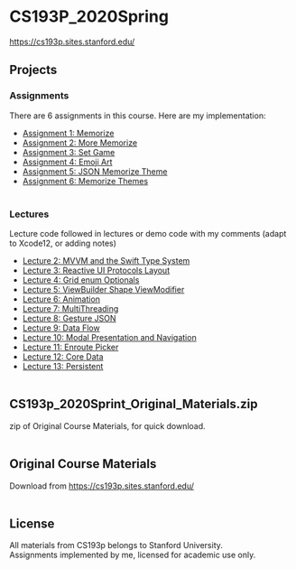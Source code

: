 # CS193P_2020Spring

https://cs193p.sites.stanford.edu/

## Projects
### Assignments 
There are 6 assignments in this course. Here are my implementation:
 * [Assignment 1: Memorize](https://github.com/EpiGardenia/CS193P_2020Spring/tree/master/Projects/Assignments/CS193p_2020_Assignment1)
 * [Assignment 2: More Memorize](https://github.com/EpiGardenia/CS193P_2020Spring/tree/master/Projects/Assignments/CS193p_2020_Assignment2)
 * [Assignment 3: Set Game](https://github.com/EpiGardenia/CS193P_2020Spring/tree/master/Projects/Assignments/Assignment3_SetGame)
 * [Assignment 4: Emoji Art](https://github.com/EpiGardenia/CS193P_2020Spring/tree/master/Projects/Assignments/Assignment4_EmojiArt)
 * [Assignment 5: JSON Memorize Theme](https://github.com/EpiGardenia/CS193P_2020Spring/tree/master/Projects/Assignments/Assignemnt5_JSON_Memorize_Theme)
 * [Assignment 6: Memorize Themes](https://github.com/EpiGardenia/CS193P_2020Spring/tree/master/Projects/Assignments/Assignment6_MemorizeThemes)
<br><br>

### Lectures
Lecture code followed in lectures or demo code with my comments (adapt to Xcode12, or adding notes)
* [Lecture 2: MVVM and the Swift Type System](https://github.com/EpiGardenia/CS193P_2020Spring/tree/master/Projects/Lectures/Lecture2)
* [Lecture 3: Reactive UI Protocols Layout](https://github.com/EpiGardenia/CS193P_2020Spring/tree/master/Projects/Lectures/Lecture3)
* [Lecture 4: Grid enum Optionals](https://github.com/EpiGardenia/CS193P_2020Spring/tree/master/Projects/Lectures/Lecture4)
* [Lecture 5: ViewBuilder Shape ViewModifier](https://github.com/EpiGardenia/CS193P_2020Spring/tree/master/Projects/Lectures/Lecture5)
* [Lecture 6: Animation](https://github.com/EpiGardenia/CS193P_2020Spring/tree/master/Projects/Lectures/Lecture6)
* [Lecture 7: MultiThreading](https://github.com/EpiGardenia/CS193P_2020Spring/tree/master/Projects/Lectures/Lecture7)
* [Lecture 8: Gesture JSON](https://github.com/EpiGardenia/CS193P_2020Spring/tree/master/Projects/Lectures/Lecture8)
* [Lecture 9: Data Flow](https://github.com/EpiGardenia/CS193P_2020Spring/tree/master/Projects/Lectures/Lecture9)
* [Lecture 10: Modal Presentation and Navigation](https://github.com/EpiGardenia/CS193P_2020Spring/tree/master/Projects/Lectures/Lecture10)
* [Lecture 11: Enroute Picker](https://github.com/EpiGardenia/CS193P_2020Spring/tree/master/Projects/Lectures/Lecture11)
* [Lecture 12: Core Data](https://github.com/EpiGardenia/CS193P_2020Spring/tree/master/Projects/Lectures/Lecture12)
* [Lecture 13: Persistent](https://github.com/EpiGardenia/CS193P_2020Spring/tree/master/Projects/Lectures/Lecture13)
<br><br>
## CS193p_2020Sprint_Original_Materials.zip
zip of Original Course Materials, for quick download.
<br><br>

## Original Course Materials
Download from https://cs193p.sites.stanford.edu/
<br><br>


## License
All materials from CS193p belongs to Stanford University.<br>
Assignments implemented by me, licensed for academic use only.
